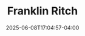 ---
title: Franklin Ritch
date: 2025-06-08T17:04:57-04:00
featured_image: Franklin-Ritch.webp
featured_image_attr: 
featured_image_attr_link: 
featured_image_alt: 
featured_image_caption: 
Socials:
  Facebook: franklin.ritch
  Twitter: FranklinRitch
  Instagram: franklinritch
  LinkedIn: 
  IBDB: 
  IMDb: nm6135474
  Website: 
  YouTube: LastResortYTC
---